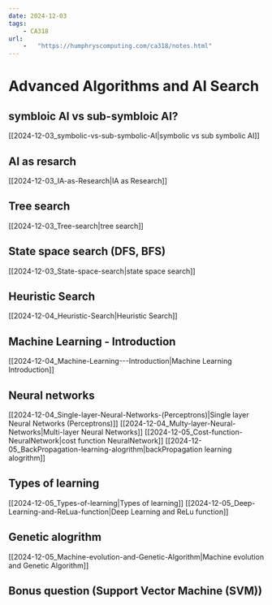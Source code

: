 ```yaml
---
date: 2024-12-03 
tags: 
    - CA318
url:
    -   "https://humphryscomputing.com/ca318/notes.html"
---
```


# Advanced Algorithms and AI Search

## symbloic AI vs sub-symbloic AI?
[[2024-12-03_symbolic-vs-sub-symbolic-AI|symbolic vs sub symbolic AI]]

## AI as resarch
[[2024-12-03_IA-as-Research|IA as Research]]

## Tree search
[[2024-12-03_Tree-search|tree search]]

## State space search (DFS, BFS)
[[2024-12-03_State-space-search|state space search]]

## Heuristic Search
[[2024-12-04_Heuristic-Search|Heuristic Search]]

## Machine Learning - Introduction 
[[2024-12-04_Machine-Learning---Introduction|Machine Learning   Introduction]]

## Neural networks
[[2024-12-04_Single-layer-Neural-Networks-(Perceptrons)|Single layer Neural Networks (Perceptrons)]]
[[2024-12-04_Multy-layer-Neural-Networks|Multi-layer Neural Networks]]
[[2024-12-05_Cost-function-NeuralNetwork|cost function NeuralNetwork]]
[[2024-12-05_BackPropagation-learning-alogrithm|backPropagation learning alogrithm]]

## Types of learning
[[2024-12-05_Types-of-learning|Types of learning]]
[[2024-12-05_Deep-Learning-and-ReLua-function|Deep Learning and ReLu function]]

## Genetic alogrithm
[[2024-12-05_Machine-evolution-and-Genetic-Algorithm|Machine evolution and Genetic Algorithm]]

## Bonus question (Support Vector Machine (SVM))


